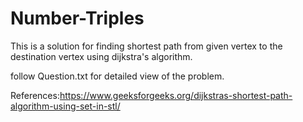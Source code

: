 # Number-Triples
This is a solution for finding shortest path from given vertex to the destination vertex using dijkstra's algorithm.

follow Question.txt for detailed view of the problem.

References:https://www.geeksforgeeks.org/dijkstras-shortest-path-algorithm-using-set-in-stl/
           
